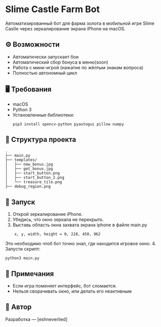 # Slime Castle Farm Bot

Автоматизированный бот для фарма золота в мобильной игре Slime Castle через зеркалирование экрана iPhone на macOS.

## ⚙️ Возможности

- Автоматически запускает бои
- Автоматический сбор бонуса в меню(soon)
- Работа с мини-игрой (нажатие по жёлтым знакам вопроса)
- Полностью автономный цикл

## 🖥️ Требования

- macOS
- Python 3
- Установленные библиотеки:
  ```
  pip3 install opencv-python pyautogui pillow numpy
  ```

## 📂 Структура проекта

```
.
├── main.py
├── templates/
│   ├── new_bonus.jpg
│   ├── get_bonus.jpg
│   ├── start_button.png
│   ├── start_button_2.png
│   └── treasure_tile.png
├── debug_region.png
```

## 🚀 Запуск

1. Открой зеркалирование iPhone.
2. Убедись, что окно зеркала не перекрыто.
3. Выставь область окна захвата экрана iphone в файле main.py
```
    x, y, width, height = 0, 228, 450, 962
```
Это необходимо чтоб бот точно знал, где находится игровое окно.
4. Запусти скрипт:
   ```
   python3 main.py
   ```

## 🧩 Примечания

- Если игра поменяет интерфейс, бот сломается.
- Нельзя сворачивать окно, или делать его неактивным

## 📌 Автор

Разработка — [eshneverlied]

